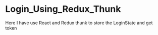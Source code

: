 # Login_Using_Redux_Thunk

Here I have use React and Redux thunk to store the LoginState and get token 
